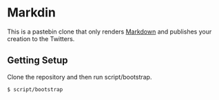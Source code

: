 # Markdin

This is a pastebin clone that only renders [Markdown](http://daringfireball.net/projects/markdown/) and publishes your creation to the Twitters.

## Getting Setup

Clone the repository and then run script/bootstrap.

```bash
$ script/bootstrap
```
